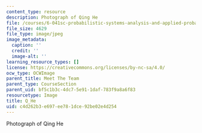 ```yaml
---
content_type: resource
description: Photograph of Qing He
file: /courses/6-041sc-probabilistic-systems-analysis-and-applied-probability-fall-2013/c4d262b3e697ee781dce92be02e4d254_Q_He.jpg
file_size: 4629
file_type: image/jpeg
image_metadata:
  caption: ''
  credit: ''
  image-alt: ''
learning_resource_types: []
license: https://creativecommons.org/licenses/by-nc-sa/4.0/
ocw_type: OCWImage
parent_title: Meet The Team
parent_type: CourseSection
parent_uid: bf5c1b3c-4dc7-5e91-1daf-783f9a8a6f83
resourcetype: Image
title: Q_He
uid: c4d262b3-e697-ee78-1dce-92be02e4d254
---
```

Photograph of Qing He
